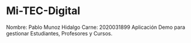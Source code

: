 Mi-TEC-Digital
==============
Nombre: Pablo Munoz Hidalgo
Carne: 2020031899
Aplicación Demo para gestionar Estudiantes, Profesores y Cursos.
